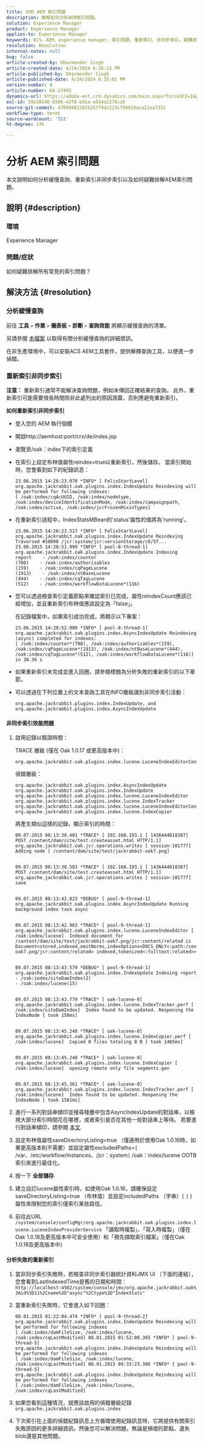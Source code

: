 ```yaml
---
title: 分析 AEM 索引問題
description: 瞭解如何分析AEM索引問題。
solution: Experience Manager
product: Experience Manager
applies-to: Experience Manager
keywords: KCS、AEM、experience manager、索引問題、重新索引、非同步索引、疑難排解
resolution: Resolution
internal-notes: null
bug: false
article-created-by: Dharmender Singh
article-created-date: 4/24/2024 6:26:23 PM
article-published-by: Dharmender Singh
article-published-date: 4/24/2024 6:35:02 PM
version-number: 8
article-number: KA-17492
dynamics-url: https://adobe-ent.crm.dynamics.com/main.aspx?forceUCI=1&pagetype=entityrecord&etn=knowledgearticle&id=c9523e22-6802-ef11-a1fd-6045bd026dc7
exl-id: 59a10140-0386-42f8-bd1a-a934a2276ca5
source-git-commit: 470604013025257f9dc223cf89010aca21ea7331
workflow-type: tm+mt
source-wordcount: '552'
ht-degree: 13%

---
```


# 分析 AEM 索引問題


本文說明如何分析緩慢查詢、重新索引非同步索引以及如何疑難排解AEM索引問題。

## 說明 {#description}


### 環境

Experience Manager

### 問題/症狀

如何疑難排解所有常見的索引問題？


## 解決方法 {#resolution}


### 分析緩慢查詢

前往 <b>工具</b> `>`  <b>作業</b> `>`  <b>儀表板</b> `>`  <b>診斷</b> `>`  <b>查詢效能</b> 將顯示緩慢查詢的清單。

另請參閱 [本檔案](https://docs.adobe.com/docs/en/aem/6-2/deploy/platform/queries-and-indexing.html#Troubleshooting%20indexing%20issues) 以取得有關分析緩慢查詢的詳細資訊。

在非生產環境中，可以安裝ACS AEM工具套件，提供解釋查詢工具，以便進一步偵錯。

### 重新索引非同步索引

<b>注意：</b> 重新索引通常不能解決查詢問題，例如未傳回正確結果的查詢。 此外，重新索引可能需要很長時間除非此處列出的原因涵蓋，否則應避免重新索引。

<b>如何重新索引非同步索引</b>

- 登入您的 AEM 執行個體
- 開啟http://aemhost:port/crx/de/index.jsp
- 瀏覽至/oak：index下的索引定義
- 在索引上設定布林值屬性reindex=true以重新索引，然後儲存。 當索引開始時，您會看到如下的紀錄訊息：


  ```
  23.06.2015 14:26:23.070 *INFO* [ FelixStartLevel] 
  org.apache.jackrabbit.oak.plugins.index.IndexUpdate Reindexing will be performed for following indexes: 
  [ /oak:index/cqAcUUID, /oak:index/nodetype, /oak:index/deviceIdentificationMode, /oak:index/campaignpath, /oak:index/active, /oak:index/jcrFrozenMixinTypes]
  ```


- 在重新索引過程中，IndexStatsMBean的&#39;status&#39;屬性的值將為&#39;running&#39;。


  ```
  23.06.2015 14:26:23.517 *INFO* [ FelixStartLevel] 
  org.apache.jackrabbit.oak.plugins.index.IndexUpdate Reindexing Traversed #10000 /jcr:system/jcr:versionStorage/c8/5f...
  23.06.2015 14:28:51.999 *INFO* [ pool-8-thread-1]  org.apache.jackrabbit.oak.plugins.index.IndexUpdate Indexing
  report    - /oak:index/counter
  (708)    - /oak:index/authorizables
  (159)    - /oak:index/cqPageLucene
  (1913)    - /oak:index/ntBaseLucene
  (444)    - /oak:index/cqTagLucene
  (512)    - /oak:index/workflowDataLucene*(116)
  ```


- 您可以透過檢查索引定義節點來確認索引已完成，屬性reindexCount應該已經增加，並且重新索引布林值應該設定為「false」。


  在記錄檔案中，如果索引成功完成，將顯示以下專案：


  ```
  23.06.2015 14:28:52.009 *INFO* [ pool-8-thread-1] 
  org.apache.jackrabbit.oak.plugins.index.AsyncIndexUpdate Reindexing (async) completed for indexes: 
  [ /oak:index/counter*(708), /oak:index/authorizables*(159),
  /oak:index/cqPageLucene*(1913), /oak:index/ntBaseLucene*(444),
  /oak:index/cqTagLucene*(512), /oak:index/workflowDataLucene*(116)] 
  in 30.36 s
  ```


- 如果重新索引未完成並進入回圈，請參閱標題為分析失敗的重新索引的以下章節。
- 可以透過在下列位置上的文本查詢工具在INFO層級識別非同步索引活動：


  ```
  org.apache.jackrabbit.plugins.index.IndexUpdate, and
  org.apache.jackrabbit.plugins.index.AsyncIndexUpdate
  ```


#### 非同步索引效能問題

1. 啟用記錄以驗證時間：


   TRACE 層級 (僅在 Oak 1.0.17 或更高版本中)：


   ```
   org.apache.jackrabbit.oak.plugins.index.lucene.LuceneIndexEditorContext.perf
   ```



   偵錯層級：


   ```
   org.apache.jackrabbit.oak.plugins.index.AsyncIndexUpdate
   org.apache.jackrabbit.oak.plugins.index.IndexUpdate
   org.apache.jackrabbit.oak.plugins.index.lucene.LuceneIndexEditor
   org.apache.jackrabbit.oak.plugins.index.lucene.IndexTracker
   org.apache.jackrabbit.oak.plugins.index.lucene.LuceneIndexEditorContext
   org.apache.jackrabbit.oak.plugins.index.lucene.IndexCopier
   ```



   將產生類似這樣的記錄，顯示索引的時間：


   ```
   09.07.2015 08:13:38.401 *TRACE* [ 192.168.193.1 [ 1436444018387]  POST /content/dam/site/test.createasset.html HTTP/1.1]  org.apache.jackrabbit.oak.jcr.operations.writes [ session-101777]  Adding node [ /content/dam/site/test/jackrabbit-oak7.png] 
   
   
   09.07.2015 08:13:38.583 *TRACE* [ 192.168.193.1 [ 1436444018387]  POST /content/dam/site/test.createasset.html HTTP/1.1]  org.apache.jackrabbit.oak.jcr.operations.writes [ session-101777]  save
   
   
   09.07.2015 08:13:42.823 *DEBUG* [ pool-9-thread-1]  org.apache.jackrabbit.oak.plugins.index.AsyncIndexUpdate Running background index task async
   
   
   09.07.2015 08:13:42.963 *TRACE* [ pool-9-thread-1]  org.apache.jackrabbit.oak.plugins.index.lucene.LuceneIndexEditor [ /oak:index/lucene]  Indexed document for /content/dam/site/test/jackrabbit-oak7.png/jcr:content/related is Document<stored,indexed,omitNorms,indexOptions=DOCS_ONLY<:path:/content/dam/site/test/jackrabbit-oak7.png/jcr:content/related> indexed,tokenized<:fulltext:related>>
   
   
   09.07.2015 08:13:43.579 *DEBUG* [ pool-9-thread-1]  org.apache.jackrabbit.oak.plugins.index.IndexUpdate Indexing report
   - /oak:index/siteDamIndex(2)
   - /oak:index/lucene(15)
   
   
   09.07.2015 08:13:43.779 *TRACE* [ oak-lucene-0]  org.apache.jackrabbit.oak.plugins.index.lucene.IndexTracker.perf [ /oak:index/siteDamIndex]  Index found to be updated. Reopening the IndexNode [ took 150ms] 
   
   
   09.07.2015 08:13:45.248 *TRACE* [ oak-lucene-0]  org.apache.jackrabbit.oak.plugins.index.lucene.IndexCopier.perf [ /oak:index/lucene]  Copied 0 files totaling 0 B [ took 1465ms] 
   
   
   09.07.2015 08:13:45.248 *TRACE* [ oak-lucene-0]  org.apache.jackrabbit.oak.plugins.index.lucene.IndexCopier [ /oak:index/lucene]  opening remote only file segments.gen
   
   
   09.07.2015 08:13:45.361 *TRACE* [ oak-lucene-0]  org.apache.jackrabbit.oak.plugins.index.lucene.IndexTracker.perf [ /oak:index/lucene]  Index found to be updated. Reopening the IndexNode [ took 1581ms]
   ```


2. 進行一系列對話串傾印並搜尋棧疊中包含AsyncIndexUpdate的對話串，以檢視大部分索引時間花在哪裡，或者索引是否在其他一些對話串上等待。 若要進行對話串傾印，請參閱 [本文](https://experienceleague.adobe.com/docs/experience-cloud-kcs/kbarticles/KA-17452.html).
3. 設定布林值屬性saveDirectoryListing=true （僅適用於使用Oak 1.0.16時，如果更高版本則不需要）並設定屬性excludedPaths=`[` /var、/etc/workflow/instances、/jcr：system`]`  /oak：index/lucene OOTB索引來進行最佳化。
4. 按一下 <b>全部儲存</b>.
5. 建立自訂lucene屬性索引時，如使用Oak 1.0.16，請確保設定saveDirectoryListing=true （布林值）並設定includedPaths （字串）`[` `]` )屬性來限制您的索引僅索引某些路徑。
6. 前往此URL `/system/console/configMgr/org.apache.jackrabbit.oak.plugins.index.lucene.LuceneIndexProviderService` 「讀取時複製」、「寫入時複製」（僅在Oak 1.0.18及更高版本中可安全使用）和「預先擷取索引檔案」（僅在Oak 1.0.18及更高版本中）


#### 分析失敗的重新索引

1. 當非同步索引失敗時，若檢查非同步索引器統計資料JMX UI （下面的連結），您會看到LastIndexedTime是舊的日期和時間： `http://localhost:4502/system/console/jmx/org.apache.jackrabbit.oak%3Aid%3D11%2Cname%3D"async"%2Ctype%3D"IndexStats"`
2. 當重新索引失敗時，它會進入如下回圈：


   ```
   08.01.2015 01:22:04.474 *INFO* [ pool-9-thread-2]  
   org.apache.jackrabbit.oak.plugins.index.IndexUpdate Reindexing will be performed for following indexes 
   [ /oak:index/damFileSize, /oak:index/lucene, /oak:index/cqLastModified] 08.01.2015 01:52:08.365 *INFO* [ pool-9-thread-5]  
   org.apache.jackrabbit.oak.plugins.index.IndexUpdate Reindexing will be performed for following indexes 
   [ /oak:index/damFileSize, /oak:index/lucene, /oak:index/cqLastModified] 08.01.2015 09:33:23.306 *INFO* [ pool-9-thread-5]  
   org.apache.jackrabbit.oak.plugins.index.IndexUpdate Reindexing will be performed for following indexes 
   [ /oak:index/damFileSize, /oak:index/lucene, /oak:index/cqLastModified]
   ```


3. 如果您看到這種情況，就應該啟用的偵錯層級記錄 `org.apache.jackrabbit.oak.plugins.index`
4. 下次索引在上面的偵錯紀錄訊息上方循環使用紀錄訊息時，它將提供有關索引失敗原因的更多詳細資訊。然後您可以解決問題，無論是損壞的節點、遺失blob還是其他問題。
